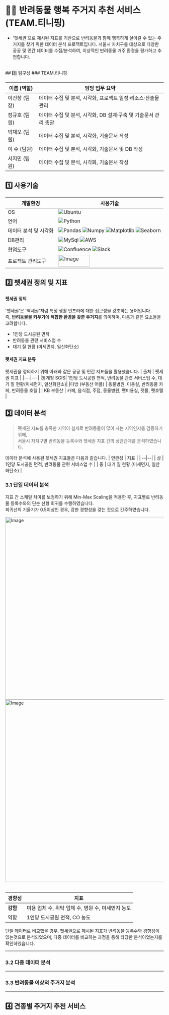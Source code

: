 # 🐶🐱 반려동물 행복 주거지 추천 서비스 (TEAM.티니핑)
* '펫세권'으로 제시된 지표를 기반으로 반려동물과 함께 행복하게 살아갈 수 있는 주거지를 찾기 위한 데이터 분석 프로젝트입니다. 서울시 자치구를 대상으로 다양한 공공 및 민간 데이터를 수집/분석하여, 이상적인 반려동물 거주 환경을 평가하고 추천합니다.
<br />
## 0️⃣ 팀구성
### TEAM.티니핑

| 이름 (역할)     | 담당 업무 요약 |
|----------------|----------------|
| 이건창 (팀장)   | 데이터 수집 및 분석, 시각화, 프로젝트 일정·리소스·산출물 관리 |
| 정규호 (팀원)   | 데이터 수집 및 분석, 시각화, DB 설계·구축 및 기술문서 관리 총괄 |
| 박재오 (팀원)   | 데이터 수집 및 분석, 시각화, 기술문서 작성 |
| 이  수 (팀원)    | 데이터 수집 및 분석, 시각화, 기술문서 및 DB 작성 |
| 서지민 (팀원)   | 데이터 수집 및 분석, 시각화, 기술문서 작성 |  


  ## 1️⃣ 사용기술
| 개발환경 | 사용기술 |
|---|---|
| OS | ![Ubuntu](https://img.shields.io/badge/Ubuntu-E95420?style=for-the-badge&logo=ubuntu&logoColor=white)|
| 언어 | ![Python](https://img.shields.io/badge/python-3670A0?style=for-the-badge&logo=python&logoColor=ffdd54)  |
| 데이터 분석 및 시각화 | ![Pandas](https://img.shields.io/badge/Pandas-150458?style=for-the-badge&logo=Pandas&logoColor=white) ![Numpy](https://img.shields.io/badge/Numpy-013243?style=for-the-badge&logo=numpy&logoColor=white) ![Matplotlib](https://img.shields.io/badge/Matplotlib-301D81?style=for-the-badge&logo=Python&logoColor=white) ![Seaborn](https://img.shields.io/badge/Seaborn-50BFDE?style=for-the-badge&logo=Python&logoColor=white) |
| DB관리 |  ![MySql](https://img.shields.io/badge/MySQL-005C84?style=for-the-badge&logo=mysql&logoColor=white) ![AWS](https://img.shields.io/badge/Amazon_AWS-232F3E?style=for-the-badge&logo=amazon-aws&logoColor=white) |
| 협업도구 | ![Confluence](https://img.shields.io/badge/confluence-%23172BF4.svg?style=for-the-badge&logo=confluence&logoColor=white)  ![Slack](https://img.shields.io/badge/slack-4A154B?style=for-the-badge&logo=slack&logoColor=white) |
| 프로젝트 관리도구|  <img width="99" height="37" alt="Image" src="https://github.com/user-attachments/assets/51b0c6e3-d0f7-4236-a3af-ca66b7fb144f" /> |


## 2️⃣ 펫세권 정의 및 지표
#### 펫세권 정의
'펫세권'은 '역세권'처럼 특정 생활 인프라에 대한 접근성을 강조하는 용어입니다.  
즉, **반려동물을 키우기에 적합한 환경을 갖춘 주거지**를 의미하며, 다음과 같은 요소들을 고려합니다.

* 1인당 도시공원 면적
* 반려동물 관련 서비스업 수
* 대기 질 현황 (미세먼지, 일산화탄소)

#### 펫세권 지표 분류
펫세권을 정의하기 위해 아래와 같은 공공 및 민간 지표들을 활용했습니다.
| 출처 | 펫세권 지표 |
|---|---|
|통계청 SGIS| 1인당 도시공원 면적, 반려동물 관련 서비스업 수, 대기 질 현황(미세먼지, 일산화탄소)|
|다방 (부동산 어플) | 동물병원, 미용실, 반려동물 카페, 반려동물 호텔 |
| KB 부동산 | 카페, 음식점, 주점, 동물병원, 펫미용실, 펫몰, 펫호텔 |


## 3️⃣ 데이터 분석
> 펫세권 지표를 충족한 지역이 실제로 반려동물이 많이 사는 지역인지를 검증하기 위해,  
서울시 자치구별 반려동물 등록수와 펫세권 지표 간의 상관관계를 분석하였습니다.

데이터 분석에 사용된 펫세권 지표들은 다음과 같습니다.
| 연관성 | 지표 |
| --|--|
| 상 | 1인당 도시공원 면적, 반려동물 관련 서비스업 수 |
| 중 | 대기 질 현황 (미세먼지, 일산화탄소) |

### 3.1 단일 데이터 분석
지표 간 스케일 차이를 보정하기 위해 Min-Max Scaling을 적용한 후, 지표별로 반려동물 등록수와의 단순 선형 회귀를 수행하였습니다.  
회귀선의 기울기가 0.5이상인 경우, 강한 경향성을 갖는 것으로 간주하였습니다.

<img width="1426" height="579" alt="Image" src="https://github.com/user-attachments/assets/b2573363-c91e-42d4-a238-35ac0206dd45" />  
<img width="1426" height="579" alt="Image" src="https://github.com/user-attachments/assets/bcf5f45e-f891-470a-aff5-84f1364fd490" />
<br />
<br />

|경향성|지표|
|--|--|
|**강함**|미용 업체 수, 위탁 업체 수, 병원 수, 미세먼지 농도|
|약함|1인당 도시공원 면적, CO 농도|

단일 데이터로 비교했을 경우, 펫세권으로 제시된 지표가 반려동물 등록수와 경향성이 있는것으로 분석되었으며, 다중 데이터를 비교하는 과정을 통해 타당한 분석이었는지를 확인하였습니다.

---
### 3.2 다중 데이터 분석

---

### 3.3 반려동물 이상적 주거지 분석

---

## 4️⃣ 견종별 주거지 추천 서비스


